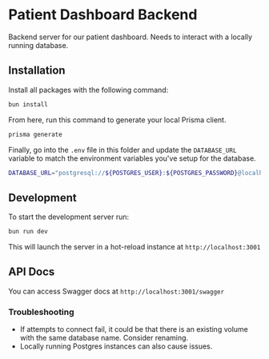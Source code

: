 # Patient Dashboard Backend
Backend server for our patient dashboard. Needs to interact with a locally running database. 

## Installation
Install all packages with the following command:
```bash
bun install
```

From here, run this command to generate your local Prisma client.
```bash
prisma generate
```

Finally, go into the `.env` file in this folder and update the `DATABASE_URL` variable to match the environment variables you've setup for the database.
```bash
DATABASE_URL="postgresql://${POSTGRES_USER}:${POSTGRES_PASSWORD}@localhost:${POSTGRES_PORT}/${DATABASE_NAME}?schema=public"
```

## Development
To start the development server run:
```bash
bun run dev
```

This will launch the server in a hot-reload instance at `http://localhost:3001`

## API Docs
You can access Swagger docs at `http://localhost:3001/swagger`

### Troubleshooting
- If attempts to connect fail, it could be that there is an existing volume with the same database name. Consider renaming.
- Locally running Postgres instances can also cause issues.